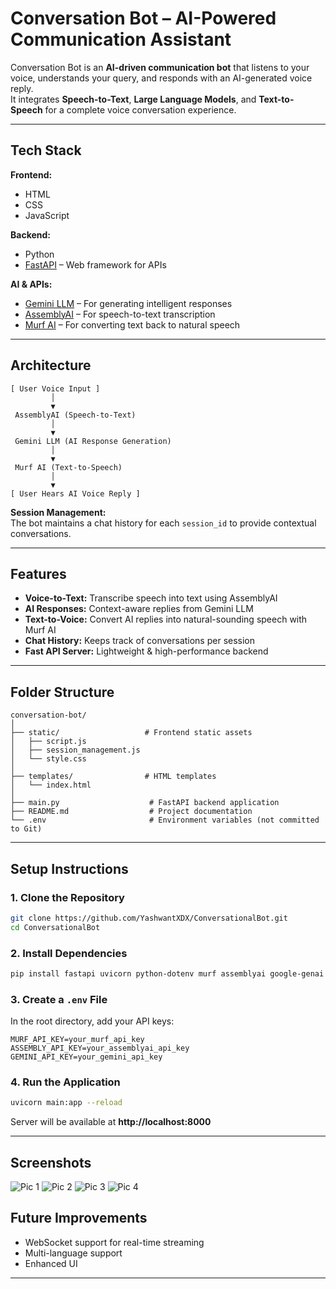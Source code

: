 # Conversation Bot – AI-Powered Communication Assistant

Conversation Bot is an **AI-driven communication bot** that listens to your voice, understands your query, and responds with an AI-generated voice reply.  
It integrates **Speech-to-Text**, **Large Language Models**, and **Text-to-Speech** for a complete voice conversation experience.

---

## Tech Stack

**Frontend:**
- HTML
- CSS
- JavaScript

**Backend:**
- Python
- [FastAPI](https://fastapi.tiangolo.com/) – Web framework for APIs

**AI & APIs:**
- [Gemini LLM](https://ai.google.dev/) – For generating intelligent responses
- [AssemblyAI](https://www.assemblyai.com/) – For speech-to-text transcription
- [Murf AI](https://murf.ai/) – For converting text back to natural speech

---

## Architecture

```
[ User Voice Input ]
         │
         ▼
 AssemblyAI (Speech-to-Text)
         │
         ▼
 Gemini LLM (AI Response Generation)
         │
         ▼
 Murf AI (Text-to-Speech)
         │
         ▼
[ User Hears AI Voice Reply ]
```

**Session Management:**  
The bot maintains a chat history for each `session_id` to provide contextual conversations.

---

## Features

- **Voice-to-Text:** Transcribe speech into text using AssemblyAI  
- **AI Responses:** Context-aware replies from Gemini LLM  
- **Text-to-Voice:** Convert AI replies into natural-sounding speech with Murf AI  
- **Chat History:** Keeps track of conversations per session  
- **Fast API Server:** Lightweight & high-performance backend  

---

## Folder Structure

```
conversation-bot/
│
├── static/                   # Frontend static assets
│   ├── script.js
│   ├── session_management.js
│   └── style.css
│
├── templates/                # HTML templates
│   └── index.html
│
├── main.py                    # FastAPI backend application
├── README.md                  # Project documentation
└── .env                       # Environment variables (not committed to Git)
```
---

## Setup Instructions

### 1. Clone the Repository
```bash
git clone https://github.com/YashwantXDX/ConversationalBot.git
cd ConversationalBot
```

### 2. Install Dependencies
```bash
pip install fastapi uvicorn python-dotenv murf assemblyai google-genai
```

### 3. Create a `.env` File
In the root directory, add your API keys:
```env
MURF_API_KEY=your_murf_api_key
ASSEMBLY_API_KEY=your_assemblyai_api_key
GEMINI_API_KEY=your_gemini_api_key
```

### 4. Run the Application
```bash
uvicorn main:app --reload
```
Server will be available at **http://localhost:8000**

---

## Screenshots
![Pic 1](https://github.com/user-attachments/assets/ce449aae-9474-4e97-af66-062f1ab2c0a1)
![Pic 2](https://github.com/user-attachments/assets/3599ca1d-0032-4821-89e0-a31d224436a9)
![Pic 3](https://github.com/user-attachments/assets/3321fd56-5b0a-4180-a14d-8d6c9d3d5296)
![Pic 4](https://github.com/user-attachments/assets/fb7c49ea-47ef-4c90-bb1b-9ad5475d4a72)

## Future Improvements
- WebSocket support for real-time streaming
- Multi-language support
- Enhanced UI

---
